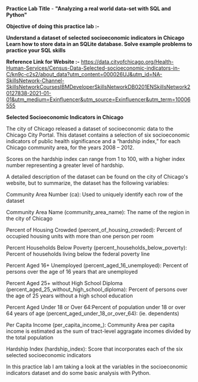 **Practice Lab Title** - **"Analyzing a real world data-set with SQL and Python"**

**Objective of doing this practice lab :-**

**Understand a dataset of selected socioeconomic indicators in Chicago
Learn how to store data in an SQLite database.
Solve example problems to practice your SQL skills**

**Reference Link for Website :-**
https://data.cityofchicago.org/Health-Human-Services/Census-Data-Selected-socioeconomic-indicators-in-C/kn9c-c2s2/about_data?utm_content=000026UJ&utm_id=NA-SkillsNetwork-Channel-SkillsNetworkCoursesIBMDeveloperSkillsNetworkDB0201ENSkillsNetwork20127838-2021-01-01&utm_medium=Exinfluencer&utm_source=Exinfluencer&utm_term=10006555

**Selected Socioeconomic Indicators in Chicago**

The city of Chicago released a dataset of socioeconomic data to the Chicago City Portal. This dataset contains a selection of six socioeconomic indicators of public health significance and a “hardship index,” for each Chicago community area, for the years 2008 – 2012.

Scores on the hardship index can range from 1 to 100, with a higher index number representing a greater level of hardship.

A detailed description of the dataset can be found on the city of Chicago's website, but to summarize, the dataset has the following variables:

Community Area Number (ca): Used to uniquely identify each row of the dataset

Community Area Name (community_area_name): The name of the region in the city of Chicago

Percent of Housing Crowded (percent_of_housing_crowded): Percent of occupied housing units with more than one person per room

Percent Households Below Poverty (percent_households_below_poverty): Percent of households living below the federal poverty line

Percent Aged 16+ Unemployed (percent_aged_16_unemployed): Percent of persons over the age of 16 years that are unemployed

Percent Aged 25+ without High School Diploma (percent_aged_25_without_high_school_diploma): Percent of persons over the age of 25 years without a high school education

Percent Aged Under 18 or Over 64:Percent of population under 18 or over 64 years of age (percent_aged_under_18_or_over_64): (ie. dependents)

Per Capita Income (per_capita_income_): Community Area per capita income is estimated as the sum of tract-level aggragate incomes divided by the total population

Hardship Index (hardship_index): Score that incorporates each of the six selected socioeconomic indicators

In this practice lab I am taking a look at the variables in the socioeconomic indicators dataset and do some basic analysis with Python.
